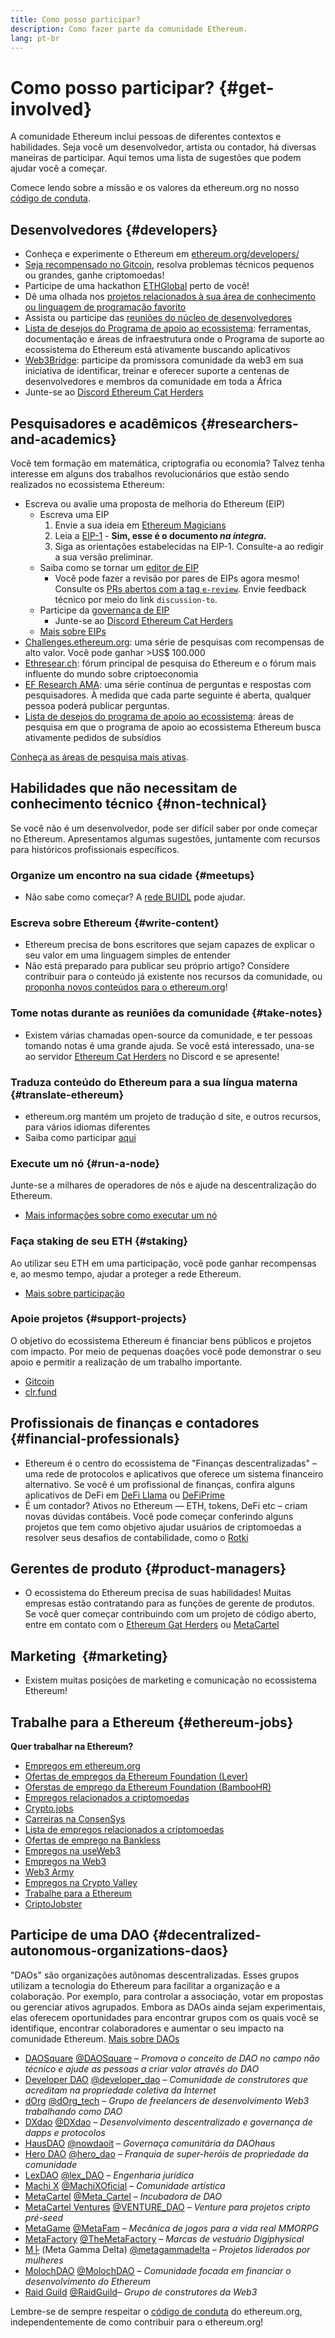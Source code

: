 ```yaml
---
title: Como posso participar?
description: Como fazer parte da comunidade Ethereum.
lang: pt-br
---
```


# Como posso participar? {#get-involved}

A comunidade Ethereum inclui pessoas de diferentes contextos e habilidades. Seja você um desenvolvedor, artista ou contador, há diversas maneiras de participar. Aqui temos uma lista de sugestões que podem ajudar você a começar.

Comece lendo sobre a missão e os valores da ethereum.org no nosso [código de conduta](/community/code-of-conduct).

## Desenvolvedores <Emoji text=":computer:" size={1} /> {#developers}

- Conheça e experimente o Ethereum em [ethereum.org/developers/](/developers/)
- [ Seja recompensado no Gitcoin](https://gitcoin.co/), resolva problemas técnicos pequenos ou grandes, ganhe criptomoedas!
- Participe de uma hackathon [ETHGlobal](http://ethglobal.co/) perto de você!
- Dê uma olhada nos [projetos relacionados à sua área de conhecimento ou linguagem de programação favorito](/developers/docs/programming-languages/)
- Assista ou participe das [reuniões do núcleo de desenvolvedores](https://www.youtube.com/@EthereumProtocol)
- [Lista de desejos do Programa de apoio ao ecossistema](https://esp.ethereum.foundation/wishlist/): ferramentas, documentação e áreas de infraestrutura onde o Programa de suporte ao ecossistema do Ethereum está ativamente buscando aplicativos
- [Web3Bridge](https://www.web3bridge.com/): participe da promissora comunidade da web3 em sua iniciativa de identificar, treinar e oferecer suporte a centenas de desenvolvedores e membros da comunidade em toda a África
- Junte-se ao [Discord Ethereum Cat Herders](https://discord.io/EthCatHerders)

## Pesquisadores e acadêmicos <Emoji text=":mag:" size={1} /> {#researchers-and-academics}

Você tem formação em matemática, criptografia ou economia? Talvez tenha interesse em alguns dos trabalhos revolucionários que estão sendo realizados no ecossistema Ethereum:

- Escreva ou avalie uma proposta de melhoria do Ethereum (EIP)
  - Escreva uma EIP
    1. Envie a sua ideia em [Ethereum Magicians](https://ethereum-magicians.org)
    2. Leia a [EIP-1](https://eips.ethereum.org/EIPS/eip-1) - **Sim, esse é o documento _na íntegra_.**
    3. Siga as orientações estabelecidas na EIP-1. Consulte-a ao redigir a sua versão preliminar.
  - Saiba como se tornar um [editor de EIP](https://eips.ethereum.org/EIPS/eip-5069)
    - Você pode fazer a revisão por pares de EIPs agora mesmo! Consulte os [PRs abertos com a tag `e-review`](https://github.com/ethereum/EIPs/pulls?q=is%3Apr+is%3Aopen+label%3Ae-review). Envie feedback técnico por meio do link `discussion-to`.
  - Participe da [governança de EIP](https://github.com/ethereum-cat-herders/EIPIP)
    - Junte-se ao [Discord Ethereum Cat Herders](https://discord.io/EthCatHerders)
  - [Mais sobre EIPs](/eips/)
- [Challenges.ethereum.org](https://challenges.ethereum.org/): uma série de pesquisas com recompensas de alto valor. Você pode ganhar >US$ 100.000
- [Ethresear.ch](https://ethresear.ch): fórum principal de pesquisa do Ethereum e o fórum mais influente do mundo sobre criptoeconomia
- [EF Research AMA](https://old.reddit.com/r/ethereum/comments/vrx9xe/ama_we_are_ef_research_pt_8_07_july_2022): uma série contínua de perguntas e respostas com pesquisadores. À medida que cada parte seguinte é aberta, qualquer pessoa poderá publicar perguntas.
- [Lista de desejos do programa de apoio ao ecossistema](https://esp.ethereum.foundation/wishlist/): áreas de pesquisa em que o programa de apoio ao ecossistema Ethereum busca ativamente pedidos de subsídios

[Conheça as áreas de pesquisa mais ativas](/community/research/).

## Habilidades que não necessitam de conhecimento técnico <Emoji text=":briefcase:" size={1} /> {#non-technical}

Se você não é um desenvolvedor, pode ser difícil saber por onde começar no Ethereum. Apresentamos algumas sugestões, juntamente com recursos para históricos profissionais específicos.

### Organize um encontro na sua cidade {#meetups}

- Não sabe como começar? A [rede BUIDL](https://consensys.net/developers/buidlnetwork/) pode ajudar.

### Escreva sobre Ethereum {#write-content}

- Ethereum precisa de bons escritores que sejam capazes de explicar o seu valor em uma linguagem simples de entender
- Não está preparado para publicar seu próprio artigo? Considere contribuir para o conteúdo já existente nos recursos da comunidade, ou [proponha novos conteúdos para o ethereum.org](/contributing/)!

### Tome notas durante as reuniões da comunidade {#take-notes}

- Existem várias chamadas open-source da comunidade, e ter pessoas tomando notas é uma grande ajuda. Se você está interessado, una-se ao servidor [Ethereum Cat Herders](https://discord.com/invite/Nz6rtfJ8Cu) no Discord e se apresente!

### Traduza conteúdo do Ethereum para a sua língua materna {#translate-ethereum}

- ethereum.org mantém um projeto de tradução d site, e outros recursos, para vários idiomas diferentes
- Saiba como participar [aqui](/contributing/translation-program)

### Execute um nó {#run-a-node}

Junte-se a milhares de operadores de nós e ajude na descentralização do Ethereum.

- [Mais informações sobre como executar um nó](/developers/docs/nodes-and-clients/run-a-node/)

### Faça staking de seu ETH {#staking}

Ao utilizar seu ETH em uma participação, você pode ganhar recompensas e, ao mesmo tempo, ajudar a proteger a rede Ethereum.

- [Mais sobre participação](/staking/)

### Apoie projetos {#support-projects}

O objetivo do ecossistema Ethereum é financiar bens públicos e projetos com impacto. Por meio de pequenas doações você pode demonstrar o seu apoio e permitir a realização de um trabalho importante.

- [Gitcoin](https://gitcoin.co/fund)
- [clr.fund](https://clr.fund/#/about)

## Profissionais de finanças e contadores <Emoji text=":chart_with_upwards_trend:" size={1} /> {#financial-professionals}

- Ethereum é o centro do ecossistema de "Finanças descentralizadas" – uma rede de protocolos e aplicativos que oferece um sistema financeiro alternativo. Se você é um profissional de finanças, confira alguns aplicativos de DeFi em [DeFi Llama](https://defillama.com/) ou [DeFiPrime](https://defiprime.com)
- É um contador? Ativos no Ethereum — ETH, tokens, DeFi etc – criam novas dúvidas contábeis. Você pode começar conferindo alguns projetos que tem como objetivo ajudar usuários de criptomoedas a resolver seus desafios de contabilidade, como o [Rotki](https://rotki.com/)

## Gerentes de produto <Emoji text=":fountain_pen:" size={1} /> {#product-managers}

- O ecossistema do Ethereum precisa de suas habilidades! Muitas empresas estão contratando para as funções de gerente de produtos. Se você quer começar contribuindo com um projeto de código aberto, entre em contato com o [Ethereum Gat Herders](https://discord.com/invite/Nz6rtfJ8Cu) ou [MetaCartel](https://www.metacartel.org/)

## Marketing <Emoji text=":megaphone:" size={1} />‍ {#marketing}

- Existem muitas posições de marketing e comunicação no ecossistema Ethereum!

## Trabalhe para a Ethereum {#ethereum-jobs}

**Quer trabalhar na Ethereum?**

- [Empregos em ethereum.org](/about/#open-jobs)
- [Ofertas de empregos da Ethereum Foundation (Lever)](https://jobs.lever.co/ethereumfoundation)
- [Oferstas de emprego da Ethereum Foundation (BambooHR)](https://ethereum.bamboohr.com/jobs/)
- [Empregos relacionados a criptomoedas](https://cryptocurrencyjobs.co/ethereum/)
- [Crypto.jobs](https://crypto.jobs/)
- [Carreiras na ConsenSys](https://consensys.net/careers/)
- [Lista de empregos relacionados a criptomoedas](https://cryptojobslist.com/ethereum-jobs)
- [Ofertas de emprego na Bankless](https://pallet.xyz/list/bankless/jobs)
- [Empregos na useWeb3](https://www.useweb3.xyz/jobs)
- [Empregos na Web3](https://web3.career)
- [Web3 Army](https://web3army.xyz/)
- [Empregos na Crypto Valley](https://cryptovalley.jobs/)
- [Trabalhe para a Ethereum](https://startup.jobs/ethereum-jobs)
- [CriptoJobster](https://cryptojobster.com/tag/ethereum/)

## Participe de uma DAO {#decentralized-autonomous-organizations-daos}

"DAOs" são organizações autônomas descentralizadas. Esses grupos utilizam a tecnologia do Ethereum para facilitar a organização e a colaboração. Por exemplo, para controlar a associação, votar em propostas ou gerenciar ativos agrupados. Embora as DAOs ainda sejam experimentais, elas oferecem oportunidades para encontrar grupos com os quais você se identifique, encontrar colaboradores e aumentar o seu impacto na comunidade Ethereum. [Mais sobre DAOs](/dao/)

- [DAOSquare](https://www.daosquare.io) [@DAOSquare](https://twitter.com/DAOSquare) – _Promova o conceito de DAO no campo não técnico e ajude as pessoas a criar valor através do DAO_
- [Developer DAO](https://www.developerdao.com/) [@developer_dao](https://twitter.com/developer_dao) – _Comunidade de construtores que acreditam na propriedade coletiva da Internet_
- [dOrg](https://dOrg.tech) [@dOrg_tech](https://twitter.com/dOrg_tech) – _Grupo de freelancers de desenvolvimento Web3 trabalhando como DAO_
- [DXdao](https://DXdao.eth.link/) [@DXdao](https://twitter.com/DXdao_) – _Desenvolvimento descentralizado e governança de dapps e protocolos_
- [HausDAO](https://daohaus.club) [@nowdaoit](https://twitter.com/nowdaoit) – _Governaça comunitária da DAOhaus_
- [Hero DAO](https://herodao.org/) [@hero_dao](https://twitter.com/hero_dao) – _Franquia de super-heróis de propriedade da comunidade_
- [LexDAO](https://lexdao.coop) [@lex_DAO](https://twitter.com/lex_DAO) – _Engenharia jurídica_
- [Machi X](https://machix.com) [@MachiXOficial](https://twitter.com/MachiXOfficial) – _Comunidade artística_
- [MetaCartel](https://metacartel.org) [@Meta_Cartel](https://twitter.com/Meta_Cartel) – _Incubadora de DAO_
- [MetaCartel Ventures](https://metacartel.xyz) [@VENTURE_DAO](https://twitter.com/VENTURE_DAO) – _Venture para projetos cripto pré-seed_
- [MetaGame](https://metagame.wtf) [@MetaFam](https://twitter.com/MetaFam) – _Mecânica de jogos para a vida real MMORPG_
- [MetaFactory](https://metafactory.ai) [@TheMetaFactory](https://twitter.com/TheMetaFactory) – _Marcas de vestuário Digiphysical_
- [Μ├](https://metagammadelta.com/) (Meta Gamma Delta) [@metagammadelta](https://twitter.com/metagammadelta) – _Projetos liderados por mulheres_
- [MolochDAO](https://molochdao.com) [@MolochDAO](https://twitter.com/MolochDAO) – _Comunidade focada em financiar o desenvolvimento do Ethereum_
- [Raid Guild](https://raidguild.org) [@RaidGuild](https://twitter.com/RaidGuild)– _Grupo de construtores da Web3_

Lembre-se de sempre respeitar o [código de conduta](/community/code-of-conduct) do ethereum.org, independentemente de como contribuir para o ethereum.org!
